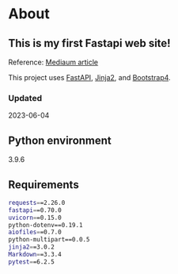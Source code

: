 # About

<h2>This is my first Fastapi web site!</h2>

<p>
Reference:  <a href="https://levelup.gitconnected.com/building-a-website-starter-with-fastapi-92d077092864">Mediaum article</a>
</p>

<p>
This project uses <a href="https://fastapi.tiangolo.com/">FastAPI</a>, <a href="https://jinja.palletsprojects.com/en/2.11.x/">Jinja2</a>, and <a href="https://getbootstrap.com/docs/4.1/getting-started/introduction/">Bootstrap4</a>.
</p>


<h3>Updated</h3>
2023-06-04

## Python environment

3.9.6

## Requirements

```sh
requests==2.26.0
fastapi==0.70.0
uvicorn==0.15.0
python-dotenv==0.19.1
aiofiles==0.7.0
python-multipart==0.0.5
jinja2==3.0.2
Markdown==3.3.4
pytest==6.2.5
```
